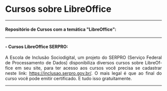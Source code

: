 <html>
<head>
	<meta http-equiv="content-type" content="text/html; charset=utf-8"/>
</head>
<body lang="pt-BR" dir="ltr">
<h1>Cursos sobre LibreOffice</h1>
<hr/>
<h4 class="western">Repositório de Cursos com a temática
&quot;LibreOffice&quot;:</h4>
<hr/>
<h4 class="western">- Cursos LibreOffice SERPRO:</h4>
<p align="justify">A Escola de Inclusão Sociodigital, um projeto do
SERPRO (Serviço Federal de Processamento de Dados) disponibiliza
diversos cursos sobre LibreOffice em seu site, para ter acesso aos
cursos você precisa se cadastrar neste link:
<a href="https://inclusao.serpro.gov.br/">https://inclusao.serpro.gov.br/</a>.
O mais legal é que ao final do curso você pode emitir certificado.
E tudo isso gratuitamente. 
</p>
<hr/>
<br/>
</body>
</html>
